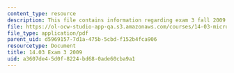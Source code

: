 ```yaml
---
content_type: resource
description: This file contains information regarding exam 3 fall 2009.
file: https://ol-ocw-studio-app-qa.s3.amazonaws.com/courses/14-03-microeconomic-theory-and-public-policy-fall-2016/a3607de45d0f8224bd680ade60cba9a1_MIT14_03F16_exam3_09.pdf
file_type: application/pdf
parent_uid: d5969157-7d1a-475b-5cbd-f152b4fca906
resourcetype: Document
title: 14.03 Exam 3 2009
uid: a3607de4-5d0f-8224-bd68-0ade60cba9a1
---
```

